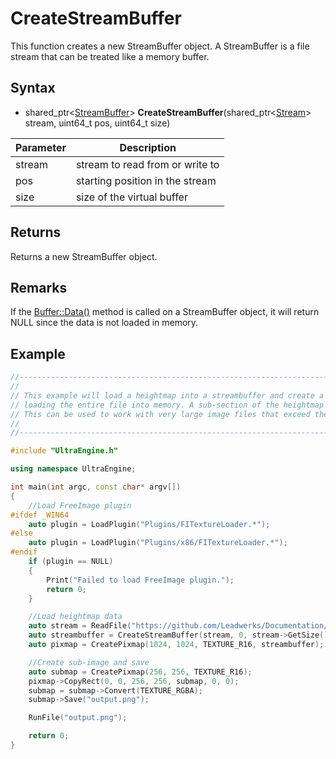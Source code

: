 # CreateStreamBuffer

This function creates a new StreamBuffer object. A StreamBuffer is a file stream that can be treated like a memory buffer.

## Syntax

- shared_ptr<[StreamBuffer](StreamBuffer.md)> **CreateStreamBuffer**(shared_ptr<[Stream](Stream.md)> stream, uint64_t pos, uint64_t size)

| Parameter | Description |
|---|---|
| stream | stream to read from or write to |
| pos | starting position in the stream |
| size | size of the virtual buffer |

## Returns

Returns a new StreamBuffer object.

## Remarks

If the [Buffer::Data()](Buffer_data.md) method is called on a StreamBuffer object, it will return NULL since the data is not loaded in memory.

## Example

```c++
//---------------------------------------------------------------------------------------------------
// 
// This example will load a heightmap into a streambuffer and create a "virtual" pixmap, without 
// loading the entire file into memory. A sub-section of the heightmap will be extracted and saved.
// This can be used to work with very large image files that exceed the computer's memory capacity.
// 
//---------------------------------------------------------------------------------------------------

#include "UltraEngine.h"

using namespace UltraEngine;

int main(int argc, const char* argv[])
{
    //Load FreeImage plugin
#ifdef _WIN64
    auto plugin = LoadPlugin("Plugins/FITextureLoader.*");
#else
    auto plugin = LoadPlugin("Plugins/x86/FITextureLoader.*");
#endif
    if (plugin == NULL)
    {
        Print("Failed to load FreeImage plugin.");
        return 0;
    }

    //Load heightmap data
    auto stream = ReadFile("https://github.com/Leadwerks/Documentation/raw/master/Assets/Terrain/1024.r16");
    auto streambuffer = CreateStreamBuffer(stream, 0, stream->GetSize());
    auto pixmap = CreatePixmap(1024, 1024, TEXTURE_R16, streambuffer);

    //Create sub-image and save
    auto submap = CreatePixmap(256, 256, TEXTURE_R16);
    pixmap->CopyRect(0, 0, 256, 256, submap, 0, 0);
    submap = submap->Convert(TEXTURE_RGBA);
    submap->Save("output.png");

    RunFile("output.png");

    return 0;
}
```
